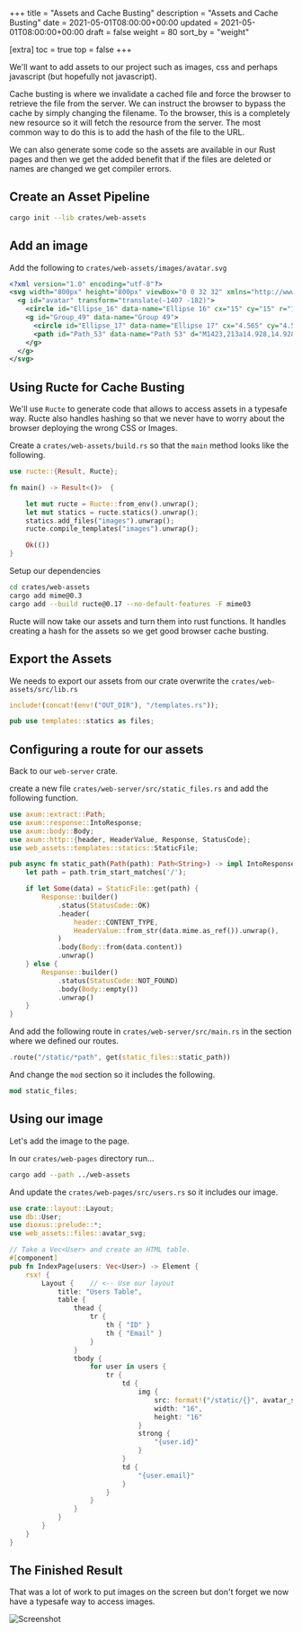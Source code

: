 +++
title = "Assets and Cache Busting"
description = "Assets and Cache Busting"
date = 2021-05-01T08:00:00+00:00
updated = 2021-05-01T08:00:00+00:00
draft = false
weight = 80
sort_by = "weight"


[extra]
toc = true
top = false
+++

We'll want to add assets to our project such as images, css and perhaps javascript (but hopefully not javascript).

Cache busting is where we invalidate a cached file and force the browser to retrieve the file from the server. We can instruct the browser to bypass the cache by simply changing the filename. To the browser, this is a completely new resource so it will fetch the resource from the server. The most common way to do this is to add the hash of the file to the URL.

We can also generate some code so the assets are available in our Rust pages and then we get the added benefit that if the files are deleted or names are changed we get compiler errors.

## Create an Asset Pipeline

```sh
cargo init --lib crates/web-assets
```

## Add an image

Add the following to `crates/web-assets/images/avatar.svg`

```svg
<?xml version="1.0" encoding="utf-8"?>
<svg width="800px" height="800px" viewBox="0 0 32 32" xmlns="http://www.w3.org/2000/svg">
  <g id="avatar" transform="translate(-1407 -182)">
    <circle id="Ellipse_16" data-name="Ellipse 16" cx="15" cy="15" r="15" transform="translate(1408 183)" fill="#e8f7f9" stroke="#333" stroke-linecap="round" stroke-linejoin="round" stroke-width="2"/>
    <g id="Group_49" data-name="Group 49">
      <circle id="Ellipse_17" data-name="Ellipse 17" cx="4.565" cy="4.565" r="4.565" transform="translate(1418.435 192.13)" fill="#fff1b6" stroke="#333" stroke-miterlimit="10" stroke-width="2"/>
      <path id="Path_53" data-name="Path 53" d="M1423,213a14.928,14.928,0,0,0,9.4-3.323,9.773,9.773,0,0,0-18.808,0A14.928,14.928,0,0,0,1423,213Z" fill="#fff1b6" stroke="#333" stroke-miterlimit="10" stroke-width="2"/>
    </g>
  </g>
</svg>
```

## Using Ructe for Cache Busting

We'll use `Ructe` to generate code that allows to access assets in a typesafe way. Ructe also handles hashing so that we never have to worry about the browser deploying the wrong CSS or Images.


Create a  `crates/web-assets/build.rs` so that the `main` method looks like the following.

```rust
use ructe::{Result, Ructe};

fn main() -> Result<()>  {

    let mut ructe = Ructe::from_env().unwrap();
    let mut statics = ructe.statics().unwrap();
    statics.add_files("images").unwrap();
    ructe.compile_templates("images").unwrap();

    Ok(())
}
```

Setup our dependencies

```sh
cd crates/web-assets
cargo add mime@0.3
cargo add --build ructe@0.17 --no-default-features -F mime03
```

Ructe will now take our assets and turn them into rust functions. It handles creating a hash for the assets so we get good browser cache busting.

## Export the Assets

We needs to export our assets from our crate overwrite the `crates/web-assets/src/lib.rs`

```rust
include!(concat!(env!("OUT_DIR"), "/templates.rs"));

pub use templates::statics as files;
```

## Configuring a route for our assets

Back to our `web-server` crate.

create a new file `crates/web-server/src/static_files.rs` and add the following function.

```rust
use axum::extract::Path;
use axum::response::IntoResponse;
use axum::body::Body;
use axum::http::{header, HeaderValue, Response, StatusCode};
use web_assets::templates::statics::StaticFile;

pub async fn static_path(Path(path): Path<String>) -> impl IntoResponse {
    let path = path.trim_start_matches('/');

    if let Some(data) = StaticFile::get(path) {
        Response::builder()
            .status(StatusCode::OK)
            .header(
                header::CONTENT_TYPE,
                HeaderValue::from_str(data.mime.as_ref()).unwrap(),
            )
            .body(Body::from(data.content))
            .unwrap()
    } else {
        Response::builder()
            .status(StatusCode::NOT_FOUND)
            .body(Body::empty())
            .unwrap()
    }
}
```

And add the following route in `crates/web-server/src/main.rs` in the section where we defined our routes.

```rust
.route("/static/*path", get(static_files::static_path))
```

And change the `mod` section so it includes the following.

```rust
mod static_files;
```

## Using our image

Let's add the image to the page.

In our `crates/web-pages` directory run...

```sh
cargo add --path ../web-assets
```

And update the `crates/web-pages/src/users.rs` so it includes our image.

```rust
use crate::layout::Layout;
use db::User;
use dioxus::prelude::*;
use web_assets::files::avatar_svg;

// Take a Vec<User> and create an HTML table.
#[component]
pub fn IndexPage(users: Vec<User>) -> Element {
    rsx! {
        Layout {    // <-- Use our layout
            title: "Users Table",
            table {
                thead {
                    tr {
                        th { "ID" }
                        th { "Email" }
                    }
                }
                tbody {
                    for user in users {
                        tr {
                            td {
                                img {
                                    src: format!("/static/{}", avatar_svg.name),
                                    width: "16",
                                    height: "16"
                                }
                                strong {
                                    "{user.id}"
                                }
                            }
                            td {
                                "{user.email}"
                            }
                        }
                    }
                }
            }
        }
    }
}
```

## The Finished Result

That was a lot of work to put images on the screen but don't forget we now have a typesafe way to access images. 

![Screenshot](../screenshot-with-images.png)